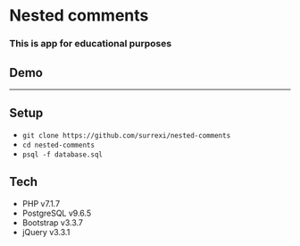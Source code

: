 # Nested comments

### This is app for educational purposes

## Demo

---
## Setup
* `git clone https://github.com/surrexi/nested-comments`
* `cd nested-comments`
* `psql -f database.sql`

## Tech
* PHP v7.1.7
* PostgreSQL v9.6.5
* Bootstrap v3.3.7
* jQuery v3.3.1
